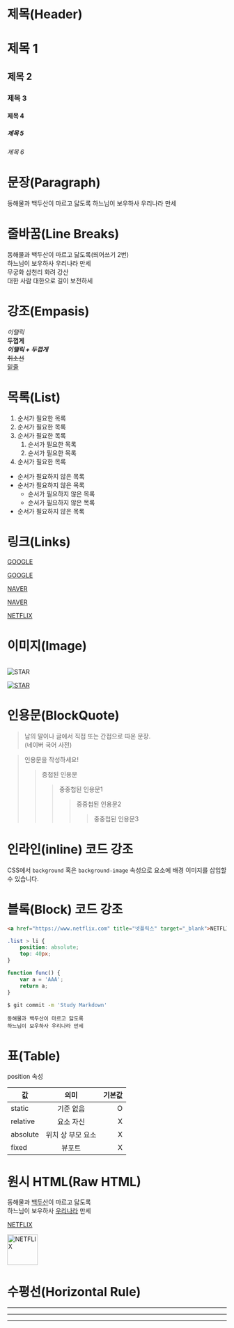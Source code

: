 # 제목(Header)

# 제목 1
## 제목 2
### 제목 3
#### 제목 4
##### 제목 5
###### 제목 6


# 문장(Paragraph)

동해물과 백두산이 마르고 닳도록
하느님이 보우하사 우리나라 만세

# 줄바꿈(Line Breaks)

동해물과 백두산이 마르고 닳도록(띄어쓰기 2번)  
하느님이 보우하사 우리나라 만세  
무궁화 삼천리 화려 강산<br/>
대한 사람 대한으로 길이 보전하세

# 강조(Empasis)

_이탤릭_  
**두껍게**  
**_이탤릭 + 두껍게_**  
~~취소선~~  
<u>밑줄</u>

# 목록(List)

1. 순서가 필요한 목록
1. 순서가 필요한 목록
1. 순서가 필요한 목록
    1. 순서가 필요한 목록
    1. 순서가 필요한 목록
1. 순서가 필요한 목록

- 순서가 필요하지 않은 목록
- 순서가 필요하지 않은 목록
  - 순서가 필요하지 않은 목록
  - 순서가 필요하지 않은 목록
- 순서가 필요하지 않은 목록

# 링크(Links)

<a href="https://www.google.co.kr">GOOGLE</a>

[GOOGLE](https://www.google.co.kr)

<a href="https://www.naver.com" title="NAVER로 이동!">NAVER</a>

[NAVER](https://www.naver.com "NAVER로 이동!")

<a href="https://www.netflix.com" title="넷플릭스" target="_blank">NETFLIX</a>

# 이미지(Image)

![]()

![STAR](https://cdn.dribbble.com/users/518045/screenshots/2703062/dribbble_inkassacia_4.png)

[]()

[![STAR](https://cdn.dribbble.com/users/518045/screenshots/2703062/dribbble_inkassacia_4.png)](https://github.com/okdol1)

# 인용문(BlockQuote)

> 남의 말이나 글에서 직접 또는 간접으로 따온 문장.  
> (네이버 국어 사전)

> 인용문을 작성하세요!
>> 중첩된 인용문
>>> 중중첩된 인용문1
>>>> 중중첩된 인용문2
>>>>> 중중첩된 인용문3

# 인라인(inline) 코드 강조

CSS에서 `background` 혹은
`background-image` 속성으로 요소에 배경 
이미지를 삽입할 수 있습니다.

# 블록(Block) 코드 강조

```html
<a href="https://www.netflix.com" title="넷플릭스" target="_blank">NETFLIX</a>
```

```css
.list > li {
    position: absolute;
    top: 40px;
}
```

```javascript
function func() {
    var a = 'AAA';
    return a;
}
```

```bash
$ git commit -m 'Study Markdown'
```

```plaintext
동해물과 백두산이 마르고 닳도록
하느님이 보우하사 우리나라 만세
```

# 표(Table)

position 속성

값 | 의미 | 기본값
--|:--:|--:
static | 기준 없음 | O
relative | 요소 자신 | X
absolute |  위치 상 부모 요소 | X
fixed | 뷰포트 | X

# 원시 HTML(Raw HTML)

동해물과 <u>백두산</u>이 마르고 닳도록<br />
하느님이 보우하사 <span style="text-decoration: underline;">우리나라</span> 만세

<a href="https://www.netflix.com" title="넷플릭스" target="_blank">NETFLIX</a>

<img width="70" src="https://pds.joongang.co.kr/news/component/htmlphoto_mmdata/202104/21/742dd9a1-c90b-459c-afa7-5dba938fa74e.jpg" alt="NETFLIX" />

# 수평선(Horizontal Rule)

---

***

___